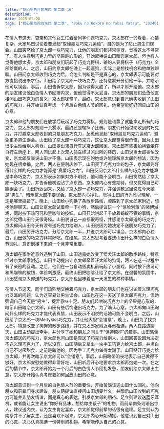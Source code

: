 ```yaml
---
title: "我心里危险的东西 第二季 16"
description: ""
date: 2025-03-28
tags: ["我心里危险的东西 第二季", "Boku no Kokoro no Yabai Yatsu", "202401"]
---
```


在情人节这天，杏奈和其他女生忙着给同学们送巧克力，京太郎在一旁看着，心情复杂。大家热烈讨论着要发起“取缔朋友巧克力运动”，目的是为了防止男生们误会。山田突然给了京太郎一块巧克力，让他的朋友们都非常惊讶，觉得这太不寻常了。有人注意到巧克力里的坚果是心形的，开始起哄说山田暗恋京太郎，但也有人觉得他想太多。京太郎和朋友们玩起了巧克力将棋，输的人要将棋子（巧克力）全部给赢的人。之后，山田约京太郎在晚上一起遛狗，实际上是想找机会和他单独聊聊。山田问京太郎收到巧克力后，会怎么判断是不是真心的，京太郎表示可能要对方直接说出来才行。山田给了京太郎一块巧克力，还特意掰开分给他一半，并暗示他可以误会。事后，山田告诉京太郎，因为做得太甜了，所以才掰开给他。京太郎的朋友建议他白色情人节回赠内衣，但他觉得不太妥当。京太郎的朋友们怂恿他直接问山田巧克力的含义，京太郎犹豫了。最终，京太郎意识到自己确实收到了山田的巧克力，并开始认真考虑一个月后白色情人节的回礼，他希望能好好回应山田的心意。

京太郎和他的朋友们在放学后玩起了巧克力将棋，规则是谁赢了就能拿走所有的巧克力。京太郎对规则一头雾水，最终还是输掉了比赛。朋友们开始讨论收到的巧克力，并打趣京太郎收到的只是朋友巧克力，怂恿他发起“取缔朋友巧克力运动”，避免更多男生误会。山田给了京太郎一块巧克力，这让京太郎觉得很奇怪，因为山田很少主动给别人零食。山田提出骑自行车送京太郎回家，京太郎有些害怕横着坐在自行车后座上。两人回忆起上次双人骑车经过派出所的经历，山田说京太郎害怕改变，京太郎反驳说山田才不懂。山田表示现在的她或许能理解京太郎的想法，因为她现在很幸福。之后，两人在便利店停下，山田买了巧克力馅的包子，京太郎则好奇什么样的巧克力才能算是“真爱巧克力”。山田反问京太郎什么样的巧克力才能算是本命巧克力，京太郎表示如果对方不明说，他可能不会明白。山田突然给了京太郎一块巧克力，并告诉他嘴边沾了点东西。京太郎内心有些期待，但又觉得自己可能误会了。山田折返回来，又给了京太郎一块巧克力，并强调教室里说过今天她是“男生”，暗示京太郎不要误会。京太郎内心挣扎，觉得山田的行为难以理解，一定是哪里搞错了。晚上，山田给小狗换了条散步路线，顺路到了京太郎家附近，想找他聊聊天。山田让京太郎试着牵一下小狗，然后提议玩一个“惊险刺激”的赌博游戏，同时按下热可可和黑咖啡的按钮。山田开始讲起千千放着蚂蚁不管的事情，京太郎觉得山田今天很奇怪。山田说自己一直都很奇怪，并感谢京太郎送的巧克力。京太郎问山田今天有没有送巧克力给别人，山田说因为她决定不送朋友巧克力了。最后，山田掰开巧克力，分给京太郎一半，并说京太郎可以误会。京太郎内心独白，山田做的巧克力非常好吃。在结尾，京太郎思考着要送山田什么样的白色情人节回礼，意识到接下来的一个月非常重要。

京太郎在家附近意外遇到了山田，山田透露她改变了爱犬汪太郎的散步路线，特意经过京太郎家附近。山田主动提出让京太郎牵着汪太郎的狗绳，两人在这一过程中有了亲密的互动。之后，他们在一台自动贩卖机前玩起了小游戏，同时按下热可可和黑咖啡的按钮，体验刺激感，最终山田把咖啡让给了京太郎。在温馨的氛围中，山田感谢京太郎送的巧克力，京太郎也回味着这一天发生的种种事情。

在情人节这天，同学们热烈地交换着巧克力，京太郎的朋友们也在讨论着义理巧克力泛滥的问题，认为这容易让男生误会。山田也在这一天送了京太郎巧克力，但她强调自己今天是“男生”，捉弄意味十足。朋友们起哄说巧克力上的坚果是心形的，暗示山田暗恋京太郎，山田有些后悔送出巧克力。为了确认心意，京太郎向山田询问什么样的巧克力才能代表真情，山田表示不明说的话她可能不会明白。之后，山田给了京太郎一块Meltykiss巧克力，并让他大胆“会错意”。晚上，山田为了找京太郎，特意改变了狗狗的散步路线，并在京太郎家附近与他相遇。两人在路边聊天，山田主动提出牵手，并分享了她和朋友之间关于“保持原样”的趣事。山田感谢京太郎送的巧克力，京太郎也问山田是否送了巧克力给别人，山田回答说因为决定不送义理巧克力了，所以没有。山田随后又拿出一块手工巧克力给京太郎，并坦白自己不讨厌甜食，之前是骗他的，因为手工巧克力做得太甜了。山田掰开巧克力给京太郎，并再次暗示京太郎可以“会错意”。事后，山田略带沮丧地表示自己做得不够好，京太郎安慰她做得非常好吃，山田听后开心地要求京太郎再抱她一次。在之后的情节中，京太郎开始为一个月后的白色情人节回礼发愁，朋友们给京太郎出主意，京太郎开始认真考虑要如何回应山田的心意。

京太郎意识到一个月后的白色情人节的重要性，开始苦恼该送山田什么回礼。他向朋友和前辈们寻求建议，朋友萌提议直接问山田想要什么，并暗示山田收到的巧克力可能并非朋友情谊，而是真心的表达，引发京太郎的期待。足立则建议送蓝牙耳机，或者能让女生说出“你好有品味，想给你生孩子”的礼物。而前辈南条则语出惊人，建议送内衣，认为女生肯定喜欢，京太郎觉得前辈的话很有道理。足立则认为南条并不了解女生，还是喜欢不起来。京太郎内心开始动摇，他意识到自己对山田的心意，决心认真挑选一份特别的礼物，希望能传达自己的心意。